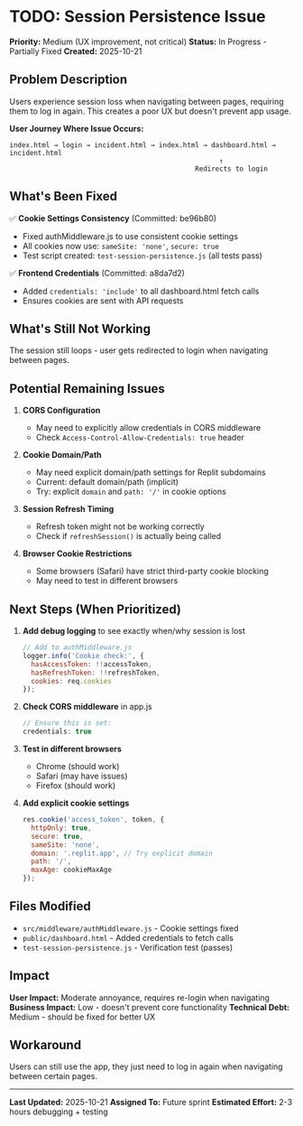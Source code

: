 # TODO: Session Persistence Issue

**Priority:** Medium (UX improvement, not critical)
**Status:** In Progress - Partially Fixed
**Created:** 2025-10-21

## Problem Description

Users experience session loss when navigating between pages, requiring them to log in again. This creates a poor UX but doesn't prevent app usage.

**User Journey Where Issue Occurs:**
```
index.html → login → incident.html → index.html → dashboard.html → incident.html
                                                    ↑
                                              Redirects to login
```

## What's Been Fixed

✅ **Cookie Settings Consistency** (Committed: be96b80)
- Fixed authMiddleware.js to use consistent cookie settings
- All cookies now use: `sameSite: 'none'`, `secure: true`
- Test script created: `test-session-persistence.js` (all tests pass)

✅ **Frontend Credentials** (Committed: a8da7d2)
- Added `credentials: 'include'` to all dashboard.html fetch calls
- Ensures cookies are sent with API requests

## What's Still Not Working

The session still loops - user gets redirected to login when navigating between pages.

## Potential Remaining Issues

1. **CORS Configuration**
   - May need to explicitly allow credentials in CORS middleware
   - Check `Access-Control-Allow-Credentials: true` header

2. **Cookie Domain/Path**
   - May need explicit domain/path settings for Replit subdomains
   - Current: default domain/path (implicit)
   - Try: explicit `domain` and `path: '/'` in cookie options

3. **Session Refresh Timing**
   - Refresh token might not be working correctly
   - Check if `refreshSession()` is actually being called

4. **Browser Cookie Restrictions**
   - Some browsers (Safari) have strict third-party cookie blocking
   - May need to test in different browsers

## Next Steps (When Prioritized)

1. **Add debug logging** to see exactly when/why session is lost
   ```javascript
   // Add to authMiddleware.js
   logger.info('Cookie check:', {
     hasAccessToken: !!accessToken,
     hasRefreshToken: !!refreshToken,
     cookies: req.cookies
   });
   ```

2. **Check CORS middleware** in app.js
   ```javascript
   // Ensure this is set:
   credentials: true
   ```

3. **Test in different browsers**
   - Chrome (should work)
   - Safari (may have issues)
   - Firefox (should work)

4. **Add explicit cookie settings**
   ```javascript
   res.cookie('access_token', token, {
     httpOnly: true,
     secure: true,
     sameSite: 'none',
     domain: '.replit.app', // Try explicit domain
     path: '/',
     maxAge: cookieMaxAge
   });
   ```

## Files Modified

- `src/middleware/authMiddleware.js` - Cookie settings fixed
- `public/dashboard.html` - Added credentials to fetch calls
- `test-session-persistence.js` - Verification test (passes)

## Impact

**User Impact:** Moderate annoyance, requires re-login when navigating
**Business Impact:** Low - doesn't prevent core functionality
**Technical Debt:** Medium - should be fixed for better UX

## Workaround

Users can still use the app, they just need to log in again when navigating between certain pages.

---

**Last Updated:** 2025-10-21
**Assigned To:** Future sprint
**Estimated Effort:** 2-3 hours debugging + testing
